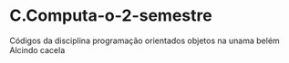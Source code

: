 # C.Computa-o-2-semestre
Códigos da disciplina programação orientados objetos na unama belém Alcindo cacela
